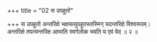 +++
title = "02 स उपहूतो"

+++
स उपहूतो अन्तरिक्षे भक्षयत्युपहूतस्तस्मिन् यदन्तरिक्षे विश्वरूपम्।  
अन्तरिक्षे तपत्यन्तरिक्ष आभाति स्वर्गलोक भवति य एवं वेद ॥ २ ॥